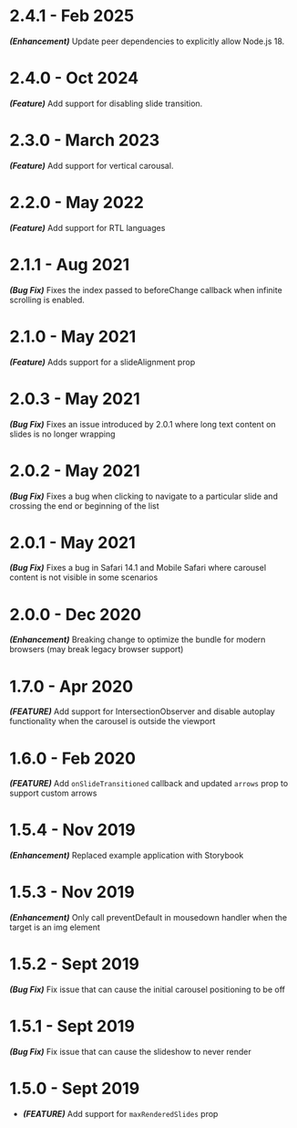 # 2.4.1 - Feb 2025

***(Enhancement)*** Update peer dependencies to explicitly allow Node.js 18.
# 2.4.0 - Oct 2024

***(Feature)*** Add support for disabling slide transition.

# 2.3.0 - March 2023

***(Feature)*** Add support for vertical carousal.

# 2.2.0 - May 2022

***(Feature)*** Add support for RTL languages

# 2.1.1 - Aug 2021

***(Bug Fix)*** Fixes the index passed to beforeChange callback when infinite scrolling is enabled.

# 2.1.0 - May 2021

***(Feature)*** Adds support for a slideAlignment prop

# 2.0.3 - May 2021

***(Bug Fix)*** Fixes an issue introduced by 2.0.1 where long text content on slides is no longer wrapping

# 2.0.2 - May 2021

***(Bug Fix)*** Fixes a bug when clicking to navigate to a particular slide and crossing the end or beginning of the list

# 2.0.1 - May 2021

***(Bug Fix)*** Fixes a bug in Safari 14.1 and Mobile Safari where carousel content is not visible in some scenarios

# 2.0.0 - Dec 2020

***(Enhancement)*** Breaking change to optimize the bundle for modern browsers (may break legacy browser support)

# 1.7.0 - Apr 2020

***(FEATURE)*** Add support for IntersectionObserver and disable autoplay functionality when the carousel is outside the viewport

# 1.6.0 - Feb 2020

***(FEATURE)*** Add `onSlideTransitioned` callback and updated `arrows` prop to support custom arrows

# 1.5.4 - Nov 2019

***(Enhancement)*** Replaced example application with Storybook

# 1.5.3 - Nov 2019

***(Enhancement)*** Only call preventDefault in mousedown handler when the target is an img element

# 1.5.2 - Sept 2019

***(Bug Fix)*** Fix issue that can cause the initial carousel positioning to be off

# 1.5.1 - Sept 2019

***(Bug Fix)*** Fix issue that can cause the slideshow to never render

# 1.5.0 - Sept 2019

* ***(FEATURE)*** Add support for `maxRenderedSlides` prop

